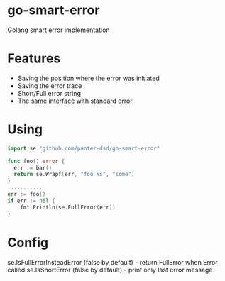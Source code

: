 # go-smart-error
Golang smart error implementation

# Features

- Saving the position where the error was initiated
- Saving the error trace
- Short/Full error string
- The same interface with standard error 

# Using

```go
import se "github.com/panter-dsd/go-smart-error"

func foo() error {
  err := bar()
  return se.Wrapf(err, "foo %s", "some")
}
...........
err := foo()
if err != nil {
    fmt.Println(se.FullError(err))
}
```

# Config 
se.IsFullErrorInsteadError (false by default) - return FullError when Error called
se.IsShortError (false by default) - print only last error message
